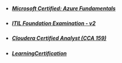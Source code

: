 

- ##### [Microsoft Certified: Azure Fundamentals](https://www.youracclaim.com/badges/a31a62f3-57d4-4252-acf5-52a510738842)
- ##### [ITIL Foundation Examination - v2](https://github.com/anuragambuja/anuragambuja/blob/master/accomplishments/certifications/ITIL%20Foundation%20-%20v2.pdf)
- ##### [Cloudera Certified Analyst (CCA 159)](https://github.com/anuragambuja/anuragambuja/blob/master/accomplishments/certifications/Cloudera%20Certified%20Analyst%20(CCA%20159).pdf)
- ##### [LearningCertification](https://github.com/anuragambuja/anuragambuja/tree/master/accomplishments/certifications/course_completion_certifications)

